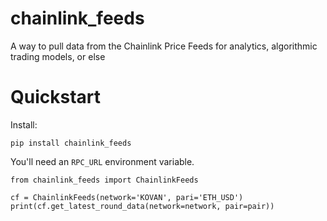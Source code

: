 # chainlink_feeds

A way to pull data from the Chainlink Price Feeds for analytics, algorithmic trading models, or else

# Quickstart

Install:

```
pip install chainlink_feeds
```

You'll need an `RPC_URL` environment variable.

```
from chainlink_feeds import ChainlinkFeeds

cf = ChainlinkFeeds(network='KOVAN', pari='ETH_USD')
print(cf.get_latest_round_data(network=network, pair=pair))
```
